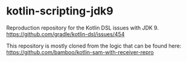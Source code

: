# kotlin-scripting-jdk9

Reproduction repository for the Kotlin DSL issues with JDK 9.
https://github.com/gradle/kotlin-dsl/issues/454

This repository is mostly cloned from the logic that can be found here:
https://github.com/bamboo/kotlin-sam-with-receiver-repro